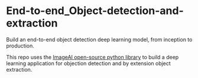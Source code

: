 # End-to-end_Object-detection-and-extraction
Build an end-to-end object detection deep learning model, from inception to production.


This repo uses the [ImageAI open-source python library](https://github.com/OlafenwaMoses/ImageAI) to build a deep learning application for objection detection and by extension object extraction.
